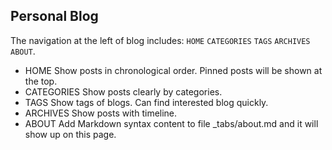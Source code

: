 Personal Blog
---

The navigation at the left of blog includes: `HOME` `CATEGORIES` `TAGS` `ARCHIVES` `ABOUT`.
* HOME
  Show posts in chronological order.
  Pinned posts will be shown at the top.
* CATEGORIES
  Show posts clearly by categories.
* TAGS
  Show tags of blogs.
  Can find interested blog quickly.
* ARCHIVES
  Show posts with timeline.
* ABOUT
  Add Markdown syntax content to file _tabs/about.md and it will show up on this page.
